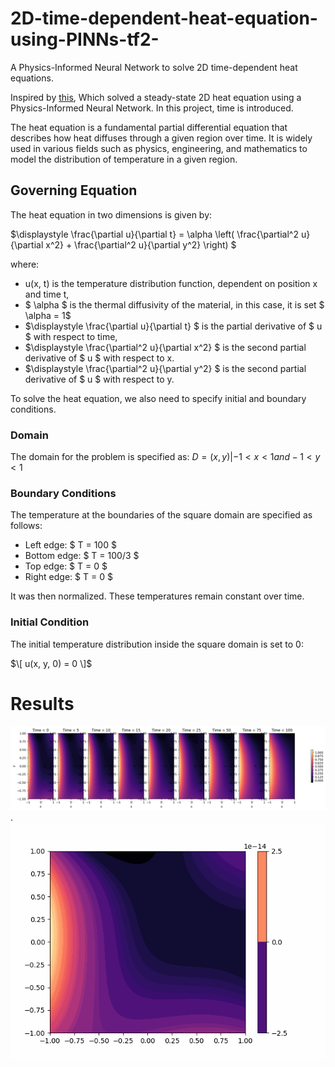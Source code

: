 # 2D-time-dependent-heat-equation-using-PINNs-tf2-
A Physics-Informed Neural Network to solve 2D time-dependent heat equations.


Inspired by [this](https://github.com/314arhaam/heat-pinn), Which solved a steady-state 2D heat equation using a Physics-Informed Neural Network. In this project, time is introduced. 

The heat equation is a fundamental partial differential equation that describes how heat diffuses through a given region over time. It is widely used in various fields such as physics, engineering, and mathematics to model the distribution of temperature in a given region.

## Governing Equation

The heat equation in two dimensions is given by:

$\displaystyle \frac{\partial u}{\partial t} = \alpha \left( \frac{\partial^2 u}{\partial x^2} + \frac{\partial^2 u}{\partial y^2} \right) $

where:
- u(x, t) is the temperature distribution function, dependent on position x  and time t,
- $ \alpha $
   is the thermal diffusivity of the material, in this case, it is set
    $ \alpha = 1$
- $\displaystyle \frac{\partial u}{\partial t} $
  is the partial derivative of $ u $ with respect to time,
- $\displaystyle \frac{\partial^2 u}{\partial x^2} $
   is the second partial derivative of $ u $ with respect to x.
- $\displaystyle \frac{\partial^2 u}{\partial y^2} $
   is the second partial derivative of $ u $ with respect to y.

To solve the heat equation, we also need to specify initial and boundary conditions.

### Domain

The domain for the problem is specified as:
$D = {(x,y)| -1 < x < 1 and -1 < y < 1 }$

### Boundary Conditions

The temperature at the boundaries of the square domain are specified as follows:
- Left edge: $ T = 100 $
- Bottom edge: $ T = 100/3 $
- Top edge: $ T = 0 $
- Right edge: $ T = 0 $

It was then normalized. These temperatures remain constant over time.

### Initial Condition

The initial temperature distribution inside the square domain is set to 0:

$\[ u(x, y, 0) = 0 \]$

# Results 
![alt text](https://github.com/RRejuan/2D-time-dependent-heat-equation-using-PINNs-tf2-/blob/main/heat2dpinn.png).
![alt text](https://github.com/RRejuan/2D-time-dependent-heat-equation-using-PINNs-tf2-/blob/main/temperature_evolution.gif)

